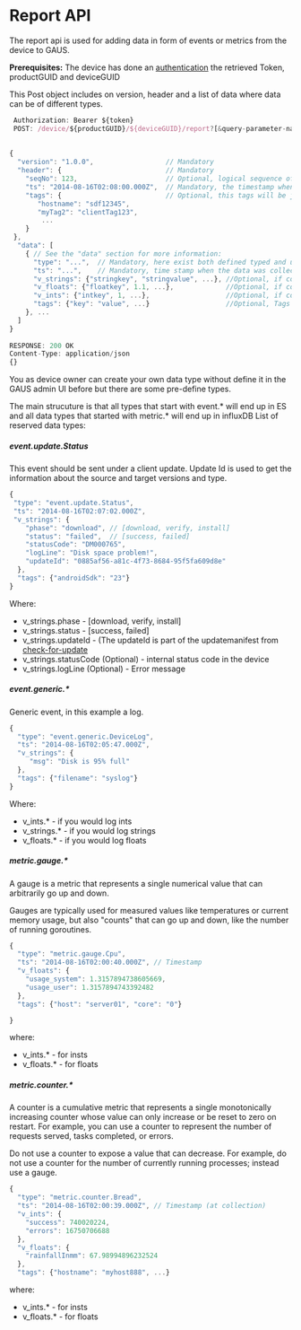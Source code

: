 # Report API

The report api is used for adding data in form of events or metrics from the device to GAUS.

**Prerequisites:** The device has done an [authentication](../docs/authentication.md) the retrieved Token, productGUID and
deviceGUID

This Post object includes on version, header and a list of data where data can be of different types.
```javascript
 Authorization: Bearer ${token}
 POST: /device/${productGUID}/${deviceGUID}/report?[&query-parameter-name=query-parameter-value]* - POST //Note: query parameters are optional,
                                                                                                  //if missing the backend should retrieve the
                                                                                                  // last of known state to decorate the data segment.
{
  "version": "1.0.0",                  // Mandatory
  "header": {                          // Mandatory
    "seqNo": 123,                      // Optional, logical sequence of the order reports has been created
    "ts": "2014-08-16T02:08:00.000Z",  // Mandatory, the timestamp when the report was sent from client
    "tags": {                          // Optional, this tags will be joined into the data tags.
       "hostname": "sdf12345",
       "myTag2": "clientTag123",
        ...
    }
 }, 
  "data": [
    { // See the "data" section for more information:
      "type": "...",  // Mandatory, here exist both defined typed and user typed, see link for more information
      "ts": "...",    // Mandatory, time stamp when the data was collected
      "v_strings": {"stringkey", "stringvalue", ...}, //Optional, if collecting strings
      "v_floats": {"floatkey", 1.1, ...},             //Optional, if collecting floats
      "v_ints": {"intkey", 1, ...},                   //Optional, if collecting ints
      "tags": {"key": "value", ...}                   //Optional, Tags
    }, ...
  ]
}
 
RESPONSE: 200 OK
Content-Type: application/json
{}
``` 
You as device owner can create your own data type without define it in the GAUS admin UI before but there are some pre-define types.

The main strucuture is that all types that start with event.* will end up in ES and all data types that started with
metric.* will end up in influxDB
List of reserved data types:

##### event.update.Status

This event should be sent under a client update. Update Id is used to get the information about the source and target
 versions and type. 
 ```javascript
{
  "type": "event.update.Status",
  "ts": "2014-08-16T02:07:02.000Z",
  "v_strings": {
     "phase": "download", // [download, verify, install]
     "status": "failed",  // [success, failed]
     "statusCode": "DM000765",
     "logLine": "Disk space problem!",
     "updateId": "0885af56-a81c-4f73-8684-95f5fa609d8e"
   },
   "tags": {"androidSdk": "23"}
}
```
Where: 
* v_strings.phase - [download, verify, install]
* v_strings.status -   [success, failed]
* v_strings.updateId -  (The updateId is part of the updatemanifest from [check-for-update](../docs/check-for-update.md)
* v_strings.statusCode (Optional) - internal status code in the device
* v_strings.logLine (Optional) - Error message

##### event.generic.*

Generic event, in this example a log.
```javascript
{
  "type": "event.generic.DeviceLog",
  "ts": "2014-08-16T02:05:47.000Z",
  "v_strings": {
     "msg": "Disk is 95% full"
  },
  "tags": {"filename": "syslog"}
}
```
Where:
* v_ints.* - if you would log ints
* v_strings.* - if you would log strings
* v_floats.*  - if you would log floats

##### metric.gauge.*
A gauge is a metric that represents a single numerical value that can arbitrarily go up and down.

Gauges are typically used for measured values like temperatures or current memory usage, but also "counts" that
 can go up and down, like the number of running goroutines.
 
```javascript
{ 
  "type": "metric.gauge.Cpu",
  "ts": "2014-08-16T02:00:40.000Z", // Timestamp
  "v_floats": {
    "usage_system": 1.3157894738605669,
    "usage_user": 1.3157894743392482
  },
  "tags": {"host": "server01", "core": "0"}

}
```
where:
* v_ints.* - for insts
* v_floats.* - for floats

##### metric.counter.*
A counter is a cumulative metric that represents a single monotonically increasing counter whose value can only
 increase or be reset to zero on restart. For example, you can use a counter to represent the number of requests served, tasks completed, or errors.

Do not use a counter to expose a value that can decrease. For example, do not use a counter for the number
 of currently running processes; instead use a gauge.
 
```javascript
{
  "type": "metric.counter.Bread",
  "ts": "2014-08-16T02:00:39.000Z", // Timestamp (at collection)
  "v_ints": {
    "success": 740020224,
    "errors": 16750706688
  },
  "v_floats": {
    "rainfallInmm": 67.98994896232524
  },
  "tags": {"hostname": "myhost888", ...}
```
where:
* v_ints.* - for insts
* v_floats.* - for floats